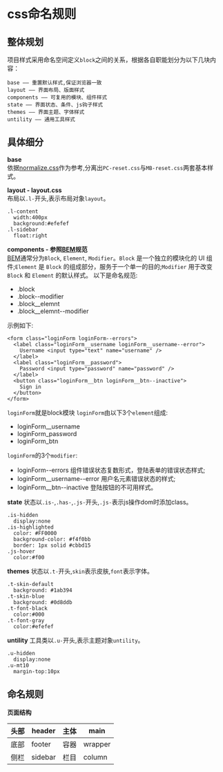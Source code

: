 # css命名规则
## 整体规划
项目样式采用命名空间定义`block`之间的关系，根据各自职能划分为以下几块内容：

    base —— 重置默认样式,保证浏览器一致
    layout —— 界面布局、版面样式
    components —— 可复用的模块、组件样式
    state —— 界面状态、条件、js钩子样式
    themes —— 界面主题、字体样式
    untility —— 通用工具样式

## 具体细分

**base**<br />
依据[normalize.css](https://necolas.github.io/normalize.css/)作为参考,分离出`PC-reset.css`与`MB-reset.css`两套基本样式。

**layout - layout.css**<br />
布局以`.l-`开头,表示布局对象`layout`。

    .l-content
      width:400px
      background:#efefef
    .l-sidebar
      float:right

**components - 参照[BEM](https://en.bem.info/)规范**<br />
[BEM](#)通常分为`Block`, `Element`, `Modifier`。`Block` 是一个独立的模块化的 UI 组件;`Element` 是 `Block`  的组成部分，服务于一个单一的目的;`Modifier` 用于改变 `Block`  和 `Element`  的默认样式。
以下是命名规范:

-   .block
-   .block--modifier
-   .block__elemnt
-   .block__elemnt--modifier

示例如下:

    <form class="loginForm loginForm--errors">
      <label class="loginForm__username loginForm__username--error">
        Username <input type="text" name="username" />
      </label>
      <label class="loginForm__password">
        Password <input type="password" name="password" />
      </label>
      <button class="loginForm__btn loginForm__btn--inactive">
        Sign in
      </button>
    </form>

`loginForm`就是block模块
`loginForm`由以下3个`element`组成:

-   loginForm__username
-   loginForm_password
-   loginForm_btn

`loginForm`的3个`modifier`:

-   loginForm--errors 组件错误状态复数形式，登陆表单的错误状态样式;
-   loginForm__username--error 用户名元素错误状态的样式;
-   loginForm__btn--inactive 登陆按钮的不可用样式。

**state**
状态以`.is-`,`.has-`,`.js-`开头,`.js-`表示js操作dom时添加class。

    .is-hidden
      display:none
    .is-highlighted
      color: #FF0000
      background-color: #f4f0bb
      border: 1px solid #cbbd15
    .js-hover
      color:#f00
 
**themes**
状态以`.t-`开头,`skin`表示皮肤,`font`表示字体。

    .t-skin-default
      background: #1ab394
    .t-skin-blue
      background: #0d8ddb
    .t-font-black
      color:#000
    .t-font-gray
      color:#efefef

**untility**
工具类以`.u-`开头,表示主题对象`untility`。

    .u-hidden
      display:none
    .u-mt10
      margin-top:10px

## 命名规则
**页面结构**

| 头部 | header  | 主体  | main  |
| --- | --- | ---| ---|
| 底部 | footer  | 容器 | wrapper |
| 侧栏 | sidebar | 栏目 | column  |
